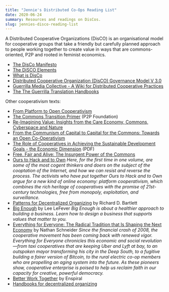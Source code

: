 ```yaml
---
title: "Jennie's Distributed Co-Ops Reading List"
date: 2020-06-24
summary: Resources and readings on DisCos.
slug: jennies-disco-reading-list
---
```


A Distributed Cooperative Organizations (DisCO) is an organisational model for cooperative groups that take a friendly but carefully planned approach to people working together to create value in ways that are commons-oriented, P2P and rooted in feminist economics.

- [The DisCo Manifesto](https://disco.coop/manifesto/)
- [The DiSCO Elements](https://elements.disco.coop/)
- [What is DisCo](https://disco.coop/about/)
- [Distributed Cooperative Organization (DisCO) Governance Model V 3.0](https://disco.coop/governance-model/)
- [Guerrilla Media Collective - A Wiki for Distributed Cooperative Practices](https://wiki.guerrillamediacollective.org/index.php/Main_Page)
- [The The Guerrilla Translation Handbooks](https://docs.google.com/document/u/2/d/1BJ6GMJYiplaPAp6Lobi0h96xikMCRnPX9fTRyjLpRqA/mobilebasic#h.u3bj293fw2s0)

Other cooperativism texts:

- [From Platform to Open Cooperativism](http://commonstransition.org/from-platform-to-open-cooperativism/)
- [The Commons Transition Primer](https://primer.commonstransition.org/) (P2P Foundation)
- [Re-Imagining Value: Insights from the Care Economy, Commons, Cyberspace and Nature](http://commonsstrategies.org/re-imagining-value-insights-care-economy-commons-cyberspace-nature/)
- [From the Communism of Capital to Capital for the Commons: Towards an Open Co-Operativism](https://www.triple-c.at/index.php/tripleC/article/view/561)
- [The Role of Cooperatives in Achieving the Sustainable Development Goals - the Economic Dimension](https://www.un.org/esa/socdev/documents/2014/coopsegm/Schwettmann.pdf) (PDF)
- [Free, Fair and Alive: The Insurgent Power of the Commons](https://www.freefairandalive.org/read-it/)
- [Ours to Hack and to Own](https://www.orbooks.com/catalog/ours-to-hack-and-to-own/) _Here, for the first time in one volume, are some of the most cogent thinkers and doers on the subject of the cooptation of the Internet, and how we can resist and reverse the process. The activists who have put together Ours to Hack and to Own argue for a new kind of online economy: platform cooperativism, which combines the rich heritage of cooperatives with the promise of 21st-century technologies, free from monopoly, exploitation, and surveillance._
- [Patterns for Decentralized Organizing](https://leanpub.com/patterns-for-decentralised-organising/) by Richard D. Bartlett
- [Big Enough](https://leelefever.com/bigenough/) by Lee LeFever _Big Enough is about a healthier approach to building a business. Learn how to design a business that supports values that matter to you._
- [Everything for Everyone: The Radical Tradition that Is Shaping the Next Economy](https://nathanschneider.info/books/everything-for-everyone/) by Nathan Schneider _Since the financial crash of 2008, the cooperative movement has been coming back with renewed vigor. Everything for Everyone chronicles this economic and social revolution—from taxi cooperatives that are keeping Uber and Lyft at bay, to an outspoken mayor transforming his city in the Deep South, to a fugitive building a fairer version of Bitcoin, to the rural electric co-op members who are propelling an aging system into the future. As these pioneers show, cooperative enterprise is poised to help us reclaim faith in our capacity for creative, powerful democracy._
- [Better Work Together](https://www.betterworktogether.co/buythebook) by Enspiral
- [Handbooks for decentralized organizing](https://hackmd.io/@yHk1snI9T9SNpiFu2o17oA/Skh_dXNbE?type=view)
